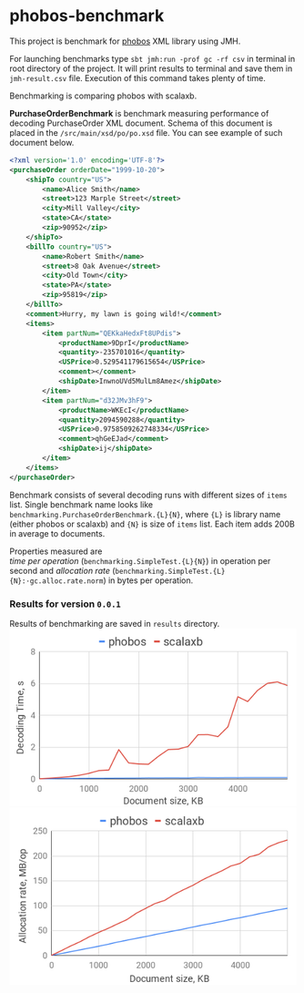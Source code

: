 # phobos-benchmark

This project is benchmark for [phobos](https://github.com/TinkoffCreditSystems/phobos) XML library using JMH. 

For launching benchmarks type `sbt jmh:run -prof gc -rf csv` in terminal in root 
directory of the project. It will print results to terminal and save 
them in `jmh-result.csv` file. Execution of this command takes plenty of time.

Benchmarking is comparing phobos with scalaxb. 

**PurchaseOrderBenchmark** is benchmark measuring performance of decoding PurchaseOrder 
XML document. Schema of this document is placed in the `/src/main/xsd/po/po.xsd` file. 
You can see example of such document below.
```xml
<?xml version='1.0' encoding='UTF-8'?>
<purchaseOrder orderDate="1999-10-20">
    <shipTo country="US">
        <name>Alice Smith</name>
        <street>123 Marple Street</street>
        <city>Mill Valley</city>
        <state>CA</state>
        <zip>90952</zip>
    </shipTo>
    <billTo country="US">
        <name>Robert Smith</name>
        <street>8 Oak Avenue</street>
        <city>Old Town</city>
        <state>PA</state>
        <zip>95819</zip>
    </billTo>
    <comment>Hurry, my lawn is going wild!</comment>
    <items>
        <item partNum="QEKkaHedxFt8UPdis">
            <productName>9DprI</productName>
            <quantity>-235701016</quantity>
            <USPrice>0.529541179615654</USPrice>
            <comment></comment>
            <shipDate>InwnoUVd5MulLm8Amez</shipDate>
        </item>
        <item partNum="d32JMv3hF9">
            <productName>WKEcI</productName>
            <quantity>2094590288</quantity>
            <USPrice>0.9758509262748334</USPrice>
            <comment>qhGeEJad</comment>
            <shipDate>ij</shipDate>
        </item>
    </items>
</purchaseOrder>
```
Benchmark consists of several decoding runs with different sizes of `items` list. 
Single benchmark name looks like `benchmarking.PurchaseOrderBenchmark.{L}{N}`, 
where `{L}` is library name (either phobos or scalaxb) and `{N}` is size of `items` list. 
Each item adds 200B in average to documents.

Properties measured are  
*time per operation* (`benchmarking.SimpleTest.{L}{N}`) in operation per second and 
*allocation rate* (`benchmarking.SimpleTest.{L}{N}:·gc.alloc.rate.norm`) in 
bytes per operation.

### Results for version `0.0.1`
Results of benchmarking are saved in `results` directory.
![memory chart](results/0.1.0/time.png)
![memory chart](results/0.1.0/memory.png)
